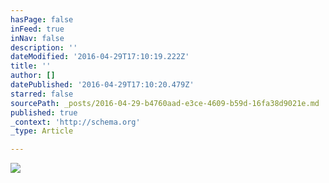 ```yaml
---
hasPage: false
inFeed: true
inNav: false
description: ''
dateModified: '2016-04-29T17:10:19.222Z'
title: ''
author: []
datePublished: '2016-04-29T17:10:20.479Z'
starred: false
sourcePath: _posts/2016-04-29-b4760aad-e3ce-4609-b59d-16fa38d9021e.md
published: true
_context: 'http://schema.org'
_type: Article

---
```

![](https://the-grid-user-content.s3-us-west-2.amazonaws.com/8715d974-abc4-41b5-9cb2-1212fa2eb8c6.jpg)